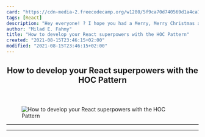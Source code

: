 ```yaml
---
card: "https://cdn-media-2.freecodecamp.org/w1280/5f9ca70d740569d1a4ca7491.jpg"
tags: [React]
description: "Hey everyone! ? I hope you had a Merry, Merry Christmas and a"
author: "Milad E. Fahmy"
title: "How to develop your React superpowers with the HOC Pattern"
created: "2021-08-15T23:46:15+02:00"
modified: "2021-08-15T23:46:15+02:00"
---
```

<div class="site-wrapper">
<main id="site-main" class="site-main outer">
<div class="inner">
<article class="post-full post tag-react tag-javascript tag-programming tag-coding tag-tech ">
<header class="post-full-header">
<h1 class="post-full-title">How to develop your React superpowers with the HOC Pattern</h1>
</header>
<figure class="post-full-image">
<picture>
<source media="(max-width: 700px)" sizes="1px" srcset="data:image/gif;base64,R0lGODlhAQABAIAAAAAAAP///yH5BAEAAAAALAAAAAABAAEAAAIBRAA7 1w">
<source media="(min-width: 701px)" sizes="(max-width: 800px) 400px,
(max-width: 1170px) 700px,
1400px" srcset="https://cdn-media-2.freecodecamp.org/w1280/5f9ca70d740569d1a4ca7491.jpg 300w,
https://cdn-media-2.freecodecamp.org/w1280/5f9ca70d740569d1a4ca7491.jpg 600w,
https://cdn-media-2.freecodecamp.org/w1280/5f9ca70d740569d1a4ca7491.jpg 1000w,
https://cdn-media-2.freecodecamp.org/w1280/5f9ca70d740569d1a4ca7491.jpg 2000w">
<img onerror="this.style.display='none'" src="https://cdn-media-2.freecodecamp.org/w1280/5f9ca70d740569d1a4ca7491.jpg" alt="How to develop your React superpowers with the HOC Pattern">
</picture>
</figure>
<section class="post-full-content">
<div class="post-content">
</div>
<hr>
<hr>
</section>
</article>
</div>
</main>
</div>
<!-- Google Tag Manager (noscript) -->
<!-- End Google Tag Manager (noscript) -->
